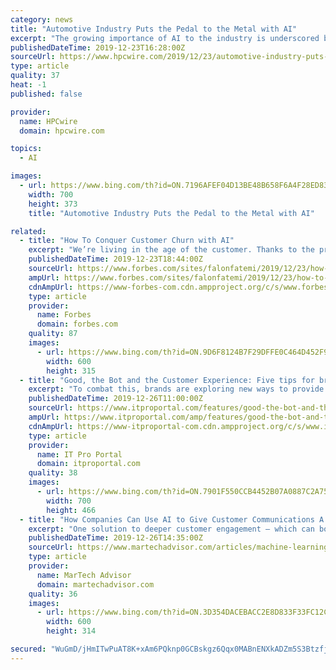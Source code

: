 ```yaml
---
category: news
title: "Automotive Industry Puts the Pedal to the Metal with AI"
excerpt: "The growing importance of AI to the industry is underscored by the substantial investments the industry is making in new technologies. To that end, the research firm Tractica forecasts that the market for automotive AI hardware, software and services will reach $26.5 billion by 2025, up from $1.2 billion in 2017.[1] While significant amounts of ..."
publishedDateTime: 2019-12-23T16:28:00Z
sourceUrl: https://www.hpcwire.com/2019/12/23/automotive-industry-puts-the-pedal-to-the-metal-with-ai/
type: article
quality: 37
heat: -1
published: false

provider:
  name: HPCwire
  domain: hpcwire.com

topics:
  - AI

images:
  - url: https://www.bing.com/th?id=ON.7196AFEF04D13BE48B658F6A4F28ED83
    width: 700
    height: 373
    title: "Automotive Industry Puts the Pedal to the Metal with AI"

related:
  - title: "How To Conquer Customer Churn with AI"
    excerpt: "We’re living in the age of the customer. Thanks to the proliferation of data, customers are more informed than ever before. There’s been a seismic shift in the power dynamic between businesses and customers. Armed with empowerment, customers are demanding that customer experience be put on a pedestal. According to research by Walker ..."
    publishedDateTime: 2019-12-23T18:44:00Z
    sourceUrl: https://www.forbes.com/sites/falonfatemi/2019/12/23/how-to-conquer-customer-churn-with-ai/
    ampUrl: https://www.forbes.com/sites/falonfatemi/2019/12/23/how-to-conquer-customer-churn-with-ai/amp/
    cdnAmpUrl: https://www-forbes-com.cdn.ampproject.org/c/s/www.forbes.com/sites/falonfatemi/2019/12/23/how-to-conquer-customer-churn-with-ai/amp/
    type: article
    provider:
      name: Forbes
      domain: forbes.com
    quality: 87
    images:
      - url: https://www.bing.com/th?id=ON.9D6F8124B7F29DFFE0C464D452F9DA27
        width: 600
        height: 315
  - title: "Good, the Bot and the Customer Experience: Five tips for brands looking to embrace AI-driven customer service"
    excerpt: "To combat this, brands are exploring new ways to provide the personalisation, speed and responsiveness customers have increasingly come to expect. Many are investing in artificial intelligence (AI) in areas such as chatbots, virtual assistants and natural language processing, to augment existing teams and resources to deliver better customer ..."
    publishedDateTime: 2019-12-26T11:00:00Z
    sourceUrl: https://www.itproportal.com/features/good-the-bot-and-the-customer-experience-five-tips-for-brands-looking-to-embrace-ai-driven-customer-service/
    ampUrl: https://www.itproportal.com/amp/features/good-the-bot-and-the-customer-experience-five-tips-for-brands-looking-to-embrace-ai-driven-customer-service/
    cdnAmpUrl: https://www-itproportal-com.cdn.ampproject.org/c/s/www.itproportal.com/amp/features/good-the-bot-and-the-customer-experience-five-tips-for-brands-looking-to-embrace-ai-driven-customer-service/
    type: article
    provider:
      name: IT Pro Portal
      domain: itproportal.com
    quality: 38
    images:
      - url: https://www.bing.com/th?id=ON.7901F550CCB4452B07A0887C2A75FE51
        width: 700
        height: 466
  - title: "How Companies Can Use AI to Give Customer Communications A Personal Touch"
    excerpt: "One solution to deeper customer engagement – which can boost a company’s all-important Net Promoter Scores and fine-tune those critical Next Best Action marketing strategies – is the utilization of Artificial Intelligence (AI) for routine account and financial communications. Learn More: Want to Reach Your Customers? Strike up a ..."
    publishedDateTime: 2019-12-26T14:35:00Z
    sourceUrl: https://www.martechadvisor.com/articles/machine-learning-ai/how-companies-can-use-ai-to-give-customer-communications-a-personal-touch/
    type: article
    provider:
      name: MarTech Advisor
      domain: martechadvisor.com
    quality: 36
    images:
      - url: https://www.bing.com/th?id=ON.3D354DACEBACC2E8D833F33FC12CD2D8
        width: 600
        height: 314

secured: "WuGmD/jHmITwPuAT8K+xAm6PQknp0GCBskgz6Qqx0MABnENXkADZm5S3BtzfjFjEQJUQnZ9M6zqOKz3U7n5mLXxnFeWEQfanEvTjDVY56j776Sy6no94tncT5jsuG5oSjiwBkrEoyqjjWwO9/bw/Z4BxNsqcw7bPSVrm61c8OfnykQTdaU3wyEd/1LLQlJmWpjVlpF+sZ9POxuBH0TuvJbOaihXaGgDvq2mDKbftHUXzLNN9KlSWpjO/RIISE7Gp4wiF8xkjrriZwBMDFhJC6w==;ByvuFrs4n83fUG+xDIva5Q=="
---
```


